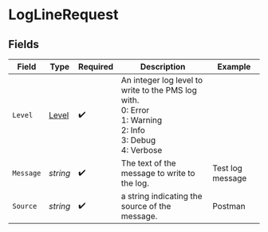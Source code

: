 # LogLineRequest


## Fields

| Field                                                                                               | Type                                                                                                | Required                                                                                            | Description                                                                                         | Example                                                                                             |
| --------------------------------------------------------------------------------------------------- | --------------------------------------------------------------------------------------------------- | --------------------------------------------------------------------------------------------------- | --------------------------------------------------------------------------------------------------- | --------------------------------------------------------------------------------------------------- |
| `Level`                                                                                             | [Level](../../Models/Requests/Level.md)                                                             | :heavy_check_mark:                                                                                  | An integer log level to write to the PMS log with.<br/>0: Error<br/>1: Warning<br/>2: Info<br/>3: Debug<br/>4: Verbose<br/> |                                                                                                     |
| `Message`                                                                                           | *string*                                                                                            | :heavy_check_mark:                                                                                  | The text of the message to write to the log.                                                        | Test log message                                                                                    |
| `Source`                                                                                            | *string*                                                                                            | :heavy_check_mark:                                                                                  | a string indicating the source of the message.                                                      | Postman                                                                                             |